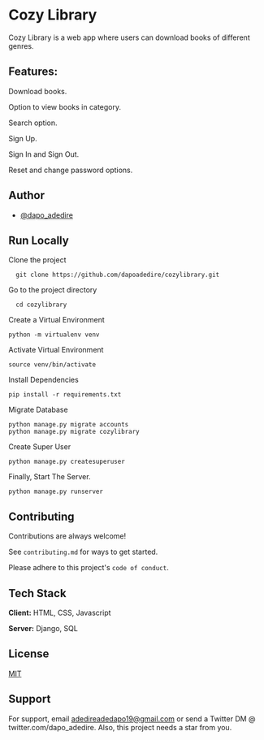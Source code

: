 # Cozy Library

Cozy Library is a web app where users can download books of different genres.

## Features:

Download books.

Option to view books in category.

Search option.

Sign Up.

Sign In and Sign Out.

Reset and change password options.


## Author

- [@dapo_adedire](https://www.twitter.com/dapo_adedire)



<!-- ## Environment Variables

To run this project, you will need to add the following environment variables to your .env file

`SECRET_KEY`

`DEBUG`

`EMAIL_BACKEND`

`EMAIL_HOST_USER`

`EMAIL_HOST`

`EMAIL_PORT`

`EMAIL_HOST_PASSWORD= ''  # TODO: Give APP Password here`

`EMAIL_USE_TLS`

`EMAIL_TIMEOUT` -->
<!-- 
Check [THIS](https://stackoverflow.com/a/62929967/16006603) out if you're unsure of how to set it up.  -->
## Run Locally

Clone the project

```
  git clone https://github.com/dapoadedire/cozylibrary.git
```

Go to the project directory

```
  cd cozylibrary
```

Create a Virtual Environment 
```
python -m virtualenv venv
```
Activate Virtual Environment
```
source venv/bin/activate
```

Install Dependencies

```
pip install -r requirements.txt
```
Migrate Database 
```
python manage.py migrate accounts
python manage.py migrate cozylibrary
```
Create Super User 
```
python manage.py createsuperuser
```
Finally, Start The Server.
```
python manage.py runserver
```

## Contributing

Contributions are always welcome!

See `contributing.md` for ways to get started.

Please adhere to this project's `code of conduct`.



## Tech Stack

**Client:** HTML, CSS, Javascript

**Server:** Django, SQL


## License

[MIT](https://choosealicense.com/licenses/mit/)

<!-- 
## Screenshots


### Home
![image](https://user-images.githubusercontent.com/95668340/179268244-7fe50097-be94-4ee0-a1b2-c5f2fcc64381.png)


### Sign Up Page
![image](https://user-images.githubusercontent.com/95668340/179268327-8a1994d1-4e0e-47bb-a9e3-21f315d3fe9c.png)


### Sign In Page
![image](https://user-images.githubusercontent.com/95668340/179268179-94f89a5f-6d17-4b55-a309-64a8d92c9c3c.png)

### User Profile
![image](https://user-images.githubusercontent.com/95668340/179268431-79fc1bf0-0d98-44f9-a6c5-fee155b3f53e.png)

### Password Reset

![image](https://user-images.githubusercontent.com/95668340/179268538-24d53bf5-f348-40b0-b3a0-5ae015a86a58.png)

### Password Reset Email
![image](https://user-images.githubusercontent.com/95668340/179269045-696042f6-4d8b-4869-86ea-ca2d6fc9c987.png)

### Password Change
![image](https://user-images.githubusercontent.com/95668340/179268618-03437619-3716-4c50-83b4-3fcfeeb3f310.png)

### Search Results
![image](https://user-images.githubusercontent.com/95668340/179268834-adbba7dd-d8f0-4177-98e6-a675d8665c42.png)

### Profile Page

![image](https://user-images.githubusercontent.com/95668340/169708089-1d3d8554-ec90-408b-a483-8d92e6a4f546.png) -->


## Support

For support, email adedireadedapo19@gmail.com or send a Twitter DM @ twitter.com/dapo_adedire.
Also, this project needs a star from you.

